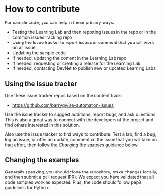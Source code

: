 # How to contribute

For sample code, you can help in these primary ways:
 - Testing the Learning Lab and then reporting issues in the repo or in the common issues tracking repo
 - Using the Issue tracker to report issues or comment that you will work on an issue
 - Updating the sample code
 - If needed, updating the content in the Learning Lab repo
 - If needed, requesting or creating a release for the Learning Lab
 - If needed, contacting DevNet to publish new or updated Learning Labs

## Using the issue tracker

Use these issue tracker repos based on the content track:
* https://github.com/barryqy/ise-automation-issues

Use the issue tracker to suggest additions, report bugs, and ask questions.
This is also a great way to connect with the developers of the project and find others interested in this solution.

Also use the issue tracker to find ways to contribute. Test a lab, find a bug,
log an issue, or offer an update, comment on the issue that you will take on
that effort, then follow the _Changing the samples_ guidance below.

## Changing the examples

Generally speaking, you should clone the repository, make changes locally, and then submit a pull request (PR). We expect you have validated that all code samples work as expected. Plus, the code should follow pep8 guidelines for Python.
